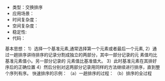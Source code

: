 - 类型：交换排序
- 应用场景：
- 时间复杂度：
- 空间复杂度：
- 稳定性:
- 代码：


基本思想：
1）选择一个基准元素,通常选择第一个元素或者最后一个元素,
2）通过一趟排序讲待排序的记录分割成独立的两部分，其中一部分记录的元
素值均比基准元素值小。另一部分记录的 元素值比基准值大。
3）此时基准元素在其排好序后的正确位置
4）然后分别对这两部分记录用同样的方法继续进行排序，直到整个序列有序。
快速排序的示例：
（a）一趟排序的过程：
（b）排序的全过程